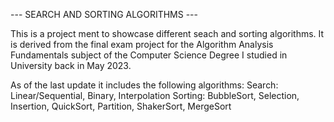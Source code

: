 --- SEARCH AND SORTING ALGORITHMS ---

This is a project ment to showcase different seach and sorting algorithms.
It is derived from the final exam project for the Algorithm Analysis Fundamentals subject 
of the Computer Science Degree I studied in University back in May 2023.

As of the last update it includes the following algorithms:
  Search:  Linear/Sequential, Binary, Interpolation
  Sorting: BubbleSort, Selection, Insertion, QuickSort, Partition, ShakerSort, MergeSort

